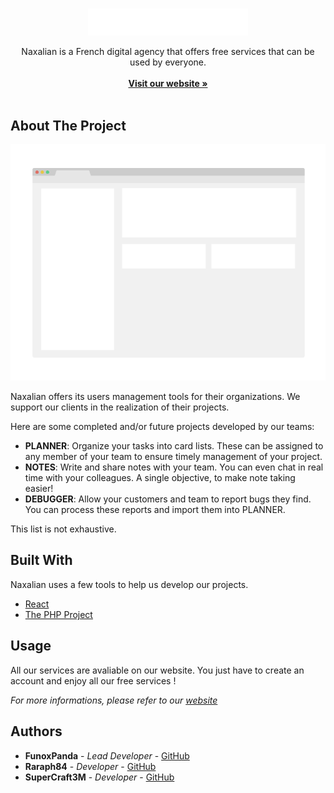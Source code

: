 <br/>
<p align="center">
  <a href="https://www.naxalian.fr/">
    <img src="https://github.com/Naxalian/.github/blob/main/profile/naxalian_3.png" alt="Logo" width="256">
  </a>

  <p align="center">
    Naxalian is a French digital agency that offers free services that can be used by everyone.
    <br/>
    <br/>
    <a href="https://www.naxalian.fr/"><strong>Visit our website »</strong></a>
    <br/>
    <br/>
  </p>
</p>



## About The Project

![Screen Shot](https://github.com/Naxalian/.github/blob/main/profile/screenshot.png)

Naxalian offers its users management tools for their organizations. We support our clients in the realization of their projects.

Here are some completed and/or future projects developed by our teams:
* **PLANNER**: Organize your tasks into card lists. These can be assigned to any member of your team to ensure timely management of your project.
* **NOTES**: Write and share notes with your team. You can even chat in real time with your colleagues. A single objective, to make note taking easier!
* **DEBUGGER**: Allow your customers and team to report bugs they find. You can process these reports and import them into PLANNER.

This list is not exhaustive.


## Built With

Naxalian uses a few tools to help us develop our projects.


* [React](https://github.com/facebook/react/)
* [The PHP Project](https://twitter.com/official_php)

## Usage

All our services are avaliable on our website. You just have to create an account and enjoy all our free services !

_For more informations, please refer to our [website](https://www.naxalian.fr/)_

## Authors

* **FunoxPanda** - *Lead Developer* - [GitHub](https://github.com/FunoxPanda)
* **Raraph84** - *Developer* - [GitHub](https://github.com/Raraph84)
* **SuperCraft3M** - *Developer* - [GitHub](https://github.com/SuperCraft3M)
